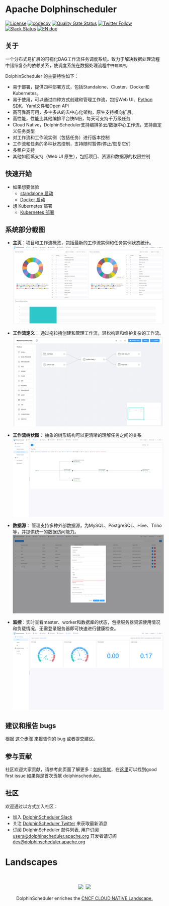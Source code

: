 # Apache Dolphinscheduler

[![License](https://img.shields.io/badge/license-Apache%202-4EB1BA.svg)](https://www.apache.org/licenses/LICENSE-2.0.html)
[![codecov](https://codecov.io/gh/apache/dolphinscheduler/branch/dev/graph/badge.svg)](https://codecov.io/gh/apache/dolphinscheduler/branch/dev)
[![Quality Gate Status](https://sonarcloud.io/api/project_badges/measure?project=apache-dolphinscheduler&metric=alert_status)](https://sonarcloud.io/dashboard?id=apache-dolphinscheduler)
[![Twitter Follow](https://img.shields.io/twitter/follow/dolphinschedule.svg?style=social&label=Follow)](https://twitter.com/dolphinschedule)
[![Slack Status](https://img.shields.io/badge/slack-join_chat-white.svg?logo=slack&style=social)](https://s.apache.org/dolphinscheduler-slack)
[![EN doc](https://img.shields.io/badge/document-English-blue.svg)](README.md)

## 关于

一个分布式易扩展的可视化DAG工作流任务调度系统。致力于解决数据处理流程中错综复杂的依赖关系，使调度系统在数据处理流程中`开箱即用`。

DolphinScheduler 的主要特性如下：

- 易于部署，提供四种部署方式，包括Standalone、Cluster、Docker和Kubernetes。
- 易于使用，可以通过四种方式创建和管理工作流，包括Web UI、[Python SDK](https://dolphinscheduler.apache.org/python/main/index.html)、Yaml文件和Open API
- 高可靠高可用，多主多从的去中心化架构，原生支持横向扩展。
- 高性能，性能比其他编排平台快N倍，每天可支持千万级任务
- Cloud Native，DolphinScheduler支持编排多云/数据中心工作流，支持自定义任务类型
- 对工作流和工作流实例（包括任务）进行版本控制
- 工作流和任务的多种状态控制，支持随时暂停/停止/恢复它们
- 多租户支持
- 其他如回填支持（Web UI 原生），包括项目、资源和数据源的权限控制

## 快速开始

- 如果想要体验
    - [standalone 启动](https://dolphinscheduler.apache.org/zh-cn/docs/3.1.5/guide/installation/standalone)
    - [Docker 启动](https://dolphinscheduler.apache.org/zh-cn/docs/3.1.5/guide/start/docker)
- 想 Kubernetes 部署
    - [Kubernetes 部署](https://dolphinscheduler.apache.org/zh-cn/docs/3.1.5/guide/installation/kubernetes)

## 系统部分截图

* **主页**：项目和工作流概览，包括最新的工作流实例和任务实例状态统计。
![home](images/home.png)

* **工作流定义**： 通过拖拉拽创建和管理工作流，轻松构建和维护复杂的工作流。
![workflow-definition](images/workflow-definition.png)

* **工作流树状图**： 抽象的树形结构可以更清晰的理解任务之间的关系
![workflow-tree](images/workflow-tree.png)

* **数据源**： 管理支持多种外部数据源，为MySQL、PostgreSQL、Hive、Trino等，并提供统一的数据访问能力。
![data-source](images/data-source.png)

* **监控**：实时查看master、worker和数据库的状态，包括服务器资源使用情况和负载情况，无需登录服务器即可快速进行健康检查。
![monitor](images/monitor.png)

## 建议和报告 bugs

根据 [这个步骤](https://github.com/apache/dolphinscheduler/issues/new/choose) 来报告你的 bug 或者提交建议。

## 参与贡献

社区欢迎大家贡献，请参考此页面了解更多：[如何贡献](docs/docs/zh/contribute/join/contribute.md)，在[这里](https://github.com/apache/dolphinscheduler/contribute)可以找到good first issue
如果你是首次贡献 dolphinscheduler。

## 社区

欢迎通过以方式加入社区：

- 加入 [DolphinScheduler Slack](https://s.apache.org/dolphinscheduler-slack)
- 关注 [DolphinScheduler Twitter](https://twitter.com/dolphinschedule) 来获取最新消息
- 订阅 DolphinScheduler 邮件列表, 用户订阅 users@dolphinscheduler.apache.org 开发者请订阅 dev@dolphinscheduler.apache.org

# Landscapes

<p align="center">
<br/><br/>
<img src="https://landscape.cncf.io/images/left-logo.svg" width="150"/>&nbsp;&nbsp;<img src="https://landscape.cncf.io/images/right-logo.svg" width="200"/>
<br/><br/>
DolphinScheduler enriches the <a href="https://landscape.cncf.io/?landscape=observability-and-analysis&license=apache-license-2-0">CNCF CLOUD NATIVE Landscape.</a >

</p >
